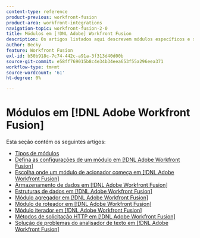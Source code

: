 ```yaml
---
content-type: reference
product-previous: workfront-fusion
product-area: workfront-integrations
navigation-topic: workfront-fusion-2-0
title: Módulos em [!DNL Adobe] Workfront Fusion
description: Os artigos listados aqui descrevem módulos específicos e sua funcionalidade em [!DNL Adobe Workfront Fusion].
author: Becky
feature: Workfront Fusion
exl-id: b50b918c-7c74-442c-a91a-3f313d40d00b
source-git-commit: e58ff769015b8c4e34b34eea653f55a296eea371
workflow-type: tm+mt
source-wordcount: '61'
ht-degree: 0%

---
```


# Módulos em [!DNL Adobe Workfront Fusion]

Esta seção contém os seguintes artigos:

* [Tipos de módulos](../../workfront-fusion/modules/module-types.md)
* [Defina as configurações de um módulo em [!DNL Adobe Workfront Fusion]](../../workfront-fusion/modules/configure-a-modules-settings.md)
* [Escolha onde um módulo de acionador começa em [!DNL Adobe Workfront Fusion]](../../workfront-fusion/modules/choose-where-trigger-module-starts.md)
* [Armazenamento de dados em [!DNL Adobe Workfront Fusion]](../../workfront-fusion/modules/data-stores.md)
* [Estruturas de dados em [!DNL Adobe Workfront Fusion]](../../workfront-fusion/modules/data-structures.md)
* [Módulo agregador em [!DNL Adobe Workfront Fusion]](../../workfront-fusion/modules/aggregator-module.md)
* [Módulo de roteador em [!DNL Adobe Workfront Fusion]](../../workfront-fusion/modules/router-module.md)
* [Módulo iterador em [!DNL Adobe Workfront Fusion]](../../workfront-fusion/modules/iterator-module.md)
* [Métodos de solicitação HTTP em [!DNL Adobe Workfront Fusion]](../../workfront-fusion/modules/http-request-methods.md)
* [Solução de problemas do analisador de texto em [!DNL Adobe Workfront Fusion]](../../workfront-fusion/modules/text-parser-troubleshooting.md)
